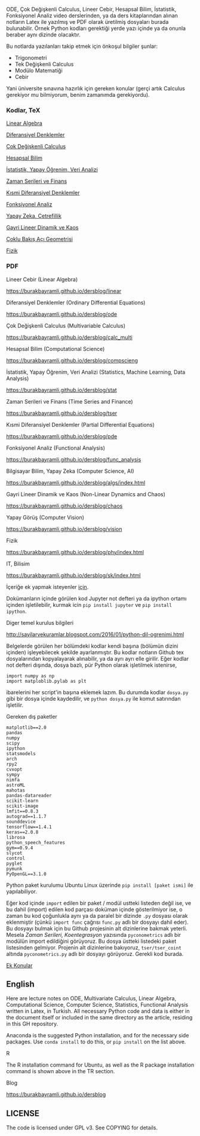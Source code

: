 
ODE, Çok Değişkenli Calculus, Lineer Cebir, Hesapsal Bilim,
İstatistik, Fonksiyonel Analiz video derslerinden, ya da ders
kitaplarından alınan notların Latex ile yazılmış ve PDF olarak
üretilmiş dosyaları burada bulunabilir. Örnek Python kodları gerektiği
yerde yazı içinde ya da onunla beraber aynı dizinde olacaktır.

Bu notlarda yazılanları takip etmek için önkoşul bilgiler şunlar:

* Trigonometri
* Tek Değişkenli Calculus
* Modülo Matematiği
* Cebir

Yani üniversite sınavına hazırlık için gereken konular (gerçi artık
Calculus gerekiyor mu bilmiyorum, benim zamanımda gerekiyordu).

### Kodlar, TeX

[Linear Algebra](linear)

[Diferansiyel Denklemler](ode)

[Çok Değişkenli Calculus](calc_multi)

[Hesapsal Bilim](compscieng)

[İstatistik, Yapay Öğrenim, Veri Analizi](stat)

[Zaman Serileri ve Finans](tser)

[Kısmi Diferansiyel Denklemler](pde)

[Fonksiyonel Analiz](func_analysis)

[Yapay Zeka, Çetrefillik](app_math)

[Gayri Lineer Dinamik ve Kaos](chaos)

[Çoklu Bakış Açı Geometrisi](vision)

[Fizik](phy)

### PDF

Lineer Cebir (Linear Algebra)

https://burakbayramli.github.io/dersblog/linear

Diferansiyel Denklemler (Ordinary Differential Equations)

https://burakbayramli.github.io/dersblog/ode

Çok Değişkenli Calculus (Multivariable Calculus)

https://burakbayramli.github.io/dersblog/calc_multi

Hesapsal Bilim (Computational Science)

https://burakbayramli.github.io/dersblog/compscieng

İstatistik, Yapay Öğrenim, Veri Analizi (Statistics, Machine Learning, Data Analysis)

https://burakbayramli.github.io/dersblog/stat

Zaman Serileri ve Finans (Time Series and Finance)

https://burakbayramli.github.io/dersblog/tser

Kısmi Diferansiyel Denklemler (Partial Differential Equations)

https://burakbayramli.github.io/dersblog/pde

Fonksiyonel Analiz (Functional Analysis)

https://burakbayramli.github.io/dersblog/func_analysis

Bilgisayar Bilim, Yapay Zeka (Computer Science, AI)

https://burakbayramli.github.io/dersblog/algs/index.html

Gayri Lineer Dinamik ve Kaos (Non-Linear Dynamics and Chaos)

https://burakbayramli.github.io/dersblog/chaos

Yapay Görüş (Computer Vision)

https://burakbayramli.github.io/dersblog/vision

Fizik

https://burakbayramli.github.io/dersblog/phy/index.html

IT, Bilisim

https://burakbayramli.github.io/dersblog/sk/index.html

İçeriğe ek yapmak isteyenler [için](CONTRIBUTING.md).

Dokümanların içinde görülen kod Jupyter not defteri ya da ipython
ortamı içinden işletilebilir, kurmak icin `pip install jupyter` ve
`pip install ipython`.

Diger temel kurulus bilgileri

http://sayilarvekuramlar.blogspot.com/2016/01/python-dil-ogrenimi.html

Belgelerde görülen her bölümdeki kodlar kendi başına (bölümün dizini
içinden) işleyebilecek şekilde ayarlanmıştır. Bu kodlar notların
Github tex dosyalarından kopyalayarak alınabilir, ya da ayrı ayrı elle
girilir. Eğer kodlar not defteri dışında, dosya bazlı, pür Python
olarak işletilmek istenirse,

```
import numpy as np
import matploblib.pylab as plt
```

ibarelerini her script'in başına eklemek lazım. Bu durumda kodlar
`dosya.py` gibi bir dosya içinde kaydedilir, ve `python dosya.py` ile
komut satırından işletilir.

Gereken dış paketler

```
matplotlib==2.0
pandas
numpy
scipy
ipython
statsmodels
arch
rpy2
cvxopt
sympy
nimfa
astroML
mahotas
pandas-datareader
scikit-learn
scikit-image
lmfit==0.8.3
autograd==1.1.7
sounddevice
tensorflow==1.4.1
keras==2.0.8
librosa
python_speech_features
gym==0.9.4
slycot
control
pyglet
pymunk
PyOpenGL==3.1.0
```

Python paket kurulumu Ubuntu Linux üzerinde `pip install [paket ismi]`
ile yapılabiliyor.

Eğer kod içinde `import` edilen bir paket / modül ustteki listeden
değil ise, ve bu dahil (import) edilen kod parçası doküman içinde
gösterilmiyor ise, o zaman bu kod çoğunlukla aynı ya da paralel bir
dizinde `.py` dosyası olarak eklenmiştir (çünkü `import func` çağrısı
`func.py` adlı bir dosyayı dahil eder). Bu dosyayı bulmak için bu
Github projesinin alt dizinlerine bakmak yeterli. Mesela *Zaman
Serileri, Koentegrasyon* yazısında `pyconometrics` adlı bir modülün
import edildiğini görüyoruz. Bu dosya üstteki listedeki paket
listesinden gelmiyor. Projenin alt dizinlerine bakıyoruz, `tser/tser_coint`
altında `pyconometrics.py` adlı bir dosyayı görüyoruz. Gerekli kod burada.

[Ek Konular](sk/2020/08/classnotes-add.md)

## English

Here are lecture notes on ODE, Multivariate Calculus, Linear Algebra,
Computational Science, Computer Science, Statistics, Functional
Analysis written in Latex, in Turkish. All necessary Python code and
data is either in the document itself or included in the same
directory as the article, residing in this GH repository.

Anaconda is the suggested Python installation, and for the necessary
side packages. Use `conda install` to do this, or `pip install` on the
list above.

R

The R installation command for Ubuntu, as well as the R package
installation command is shown above in the TR section.

Blog

https://burakbayramli.github.io/dersblog

## LICENSE

The code is licensed under GPL v3. See COPYING for details.






